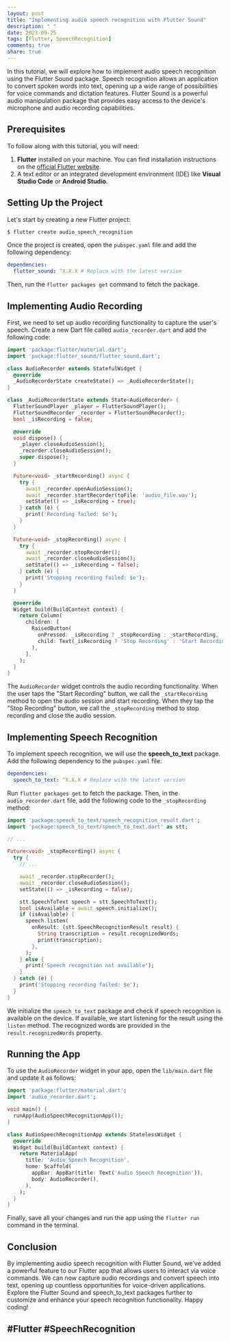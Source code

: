 ```yaml
---
layout: post
title: "Implementing audio speech recognition with Flutter Sound"
description: " "
date: 2023-09-25
tags: [Flutter, SpeechRecognition]
comments: true
share: true
---
```


In this tutorial, we will explore how to implement audio speech recognition using the Flutter Sound package. Speech recognition allows an application to convert spoken words into text, opening up a wide range of possibilities for voice commands and dictation features. Flutter Sound is a powerful audio manipulation package that provides easy access to the device's microphone and audio recording capabilities.

## Prerequisites

To follow along with this tutorial, you will need:

1. **Flutter** installed on your machine. You can find installation instructions on the [official Flutter website](https://flutter.dev/docs/get-started/install).
2. A text editor or an integrated development environment (IDE) like **Visual Studio Code** or **Android Studio**.

## Setting Up the Project

Let's start by creating a new Flutter project:

```dart
$ flutter create audio_speech_recognition
```

Once the project is created, open the `pubspec.yaml` file and add the following dependency:

```yaml
dependencies:
  flutter_sound: ^X.X.X # Replace with the latest version
```

Then, run the `flutter packages get` command to fetch the package.

## Implementing Audio Recording

First, we need to set up audio recording functionality to capture the user's speech. Create a new Dart file called `audio_recorder.dart` and add the following code:

```dart
import 'package:flutter/material.dart';
import 'package:flutter_sound/flutter_sound.dart';

class AudioRecorder extends StatefulWidget {
  @override
  _AudioRecorderState createState() => _AudioRecorderState();
}

class _AudioRecorderState extends State<AudioRecorder> {
  FlutterSoundPlayer _player = FlutterSoundPlayer();
  FlutterSoundRecorder _recorder = FlutterSoundRecorder();
  bool _isRecording = false;

  @override
  void dispose() {
    _player.closeAudioSession();
    _recorder.closeAudioSession();
    super.dispose();
  }

  Future<void> _startRecording() async {
    try {
      await _recorder.openAudioSession();
      await _recorder.startRecorder(toFile: 'audio_file.wav');
      setState(() => _isRecording = true);
    } catch (e) {
      print('Recording failed: $e');
    }
  }

  Future<void> _stopRecording() async {
    try {
      await _recorder.stopRecorder();
      await _recorder.closeAudioSession();
      setState(() => _isRecording = false);
    } catch (e) {
      print('Stopping recording failed: $e');
    }
  }

  @override
  Widget build(BuildContext context) {
    return Column(
      children: [
        RaisedButton(
          onPressed: _isRecording ? _stopRecording : _startRecording,
          child: Text(_isRecording ? 'Stop Recording' : 'Start Recording'),
        ),
      ],
    );
  }
}
```

The `AudioRecorder` widget controls the audio recording functionality. When the user taps the "Start Recording" button, we call the `_startRecording` method to open the audio session and start recording. When they tap the "Stop Recording" button, we call the `_stopRecording` method to stop recording and close the audio session.

## Implementing Speech Recognition

To implement speech recognition, we will use the **speech_to_text** package. Add the following dependency to the `pubspec.yaml` file:

```yaml
dependencies:
  speech_to_text: ^X.X.X # Replace with the latest version
```

Run `flutter packages get` to fetch the package. Then, in the `audio_recorder.dart` file, add the following code to the `_stopRecording` method:

```dart
import 'package:speech_to_text/speech_recognition_result.dart';
import 'package:speech_to_text/speech_to_text.dart' as stt;

// ...

Future<void> _stopRecording() async {
  try {
    // ...

    await _recorder.stopRecorder();
    await _recorder.closeAudioSession();
    setState(() => _isRecording = false);

    stt.SpeechToText speech = stt.SpeechToText();
    bool isAvailable = await speech.initialize();
    if (isAvailable) {
      speech.listen(
        onResult: (stt.SpeechRecognitionResult result) {
          String transcription = result.recognizedWords;
          print(transcription);
        },
      );
    } else {
      print('Speech recognition not available');
    }
  } catch (e) {
    print('Stopping recording failed: $e');
  }
}
```

We initialize the `speech_to_text` package and check if speech recognition is available on the device. If available, we start listening for the result using the `listen` method. The recognized words are provided in the `result.recognizedWords` property.

## Running the App

To use the `AudioRecorder` widget in your app, open the `lib/main.dart` file and update it as follows:

```dart
import 'package:flutter/material.dart';
import 'audio_recorder.dart';

void main() {
  runApp(AudioSpeechRecognitionApp());
}

class AudioSpeechRecognitionApp extends StatelessWidget {
  @override
  Widget build(BuildContext context) {
    return MaterialApp(
      title: 'Audio Speech Recognition',
      home: Scaffold(
        appBar: AppBar(title: Text('Audio Speech Recognition')),
        body: AudioRecorder(),
      ),
    );
  }
}
```

Finally, save all your changes and run the app using the `flutter run` command in the terminal.

## Conclusion

By implementing audio speech recognition with Flutter Sound, we've added a powerful feature to our Flutter app that allows users to interact via voice commands. We can now capture audio recordings and convert speech into text, opening up countless opportunities for voice-driven applications. Explore the Flutter Sound and speech_to_text packages further to customize and enhance your speech recognition functionality. Happy coding!

## #Flutter #SpeechRecognition